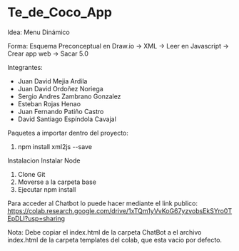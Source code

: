 # Te_de_Coco_App

Idea: Menu Dinámico

Forma: Esquema Preconceptual en Draw.io -> XML -> Leer en Javascript -> Crear app web -> Sacar 5.0

Integrantes:

- Juan David Mejia Ardila
- Juan David Ordoñez Noriega
- Sergio Andres Zambrano Gonzalez
- Esteban Rojas Henao
- Juan Fernando Patiño Castro
- David Santiago Espíndola Cavajal

Paquetes a importar dentro del proyecto: 
1. npm install xml2js --save

Instalacion
Instalar Node
1. Clone Git
2. Moverse a la carpeta base
3. Ejecutar npm install

Para acceder al Chatbot lo puede hacer mediante el link publico: 
https://colab.research.google.com/drive/1xTQm1yVvKoG67yzvobsEkSYro0TEpDLI?usp=sharing

Nota: Debe copiar el index.html de la carpeta ChatBot a el archivo index.html de la carpeta templates del colab, que esta vacio por defecto.
